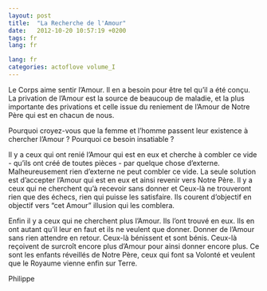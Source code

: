 ```yaml
---
layout: post
title:  "La Recherche de l'Amour"
date:   2012-10-20 10:57:19 +0200
tags: fr
lang: fr

lang: fr
categories: actoflove volume_I
---
```

Le Corps aime sentir l’Amour. Il en a besoin pour être tel qu’il a été conçu. La privation de l’Amour est la source de beaucoup de maladie, et la plus importante des privations et celle issue du reniement de l’Amour de Notre Père qui est en chacun de nous.

Pourquoi croyez-vous que la femme et l’homme passent leur existence à chercher l’Amour ? Pourquoi ce besoin insatiable ?

Il y a ceux qui ont renié l’Amour qui est en eux et cherche à combler ce vide - qu’ils ont créé de toutes pièces - par quelque chose d’externe. Malheureusement rien d’externe ne peut combler ce vide. La seule solution est d’accepter l’Amour qui est en eux et ainsi revenir vers Notre Père. Il y a ceux qui ne cherchent qu’à recevoir sans donner et Ceux-là ne trouveront rien que des échecs, rien qui puisse les satisfaire. Ils courent d’objectif en objectif vers “cet Amour” illusion qui les comblera.

Enfin il y a ceux qui ne cherchent plus l’Amour. Ils l’ont trouvé en eux. Ils en ont autant qu’il leur en faut et ils ne veulent que donner. Donner de l’Amour sans rien attendre en retour. Ceux-là bénissent et sont bénis. Ceux-là reçoivent de surcroît encore plus d’Amour pour ainsi donner encore plus. Ce sont les enfants réveillés de Notre Père, ceux qui font sa Volonté et veulent que le Royaume vienne enfin sur Terre.

Philippe
<!-- 
Ce(tte) œuvre est mise à disposition selon les termes de la Licence Creative Commons Attribution - Pas d’Utilisation Commerciale 4.0 International.
-->
